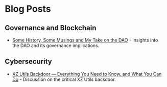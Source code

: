 # Blog Posts

## Governance and Blockchain
- [Some History, Some Musings and My Take on the DAO](https://iohk.io/en/blog/posts/2016/01/12/some-history-some-musings-and-my-take) - Insights into the DAO and its governance implications.

## Cybersecurity
- [XZ Utils Backdoor — Everything You Need to Know, and What You Can Do](https://www.akamai.com/blog/security-research/critical-linux-backdoor-xz-utils-discovered-what-to-know) - Discussion on the critical XZ Utils backdoor.